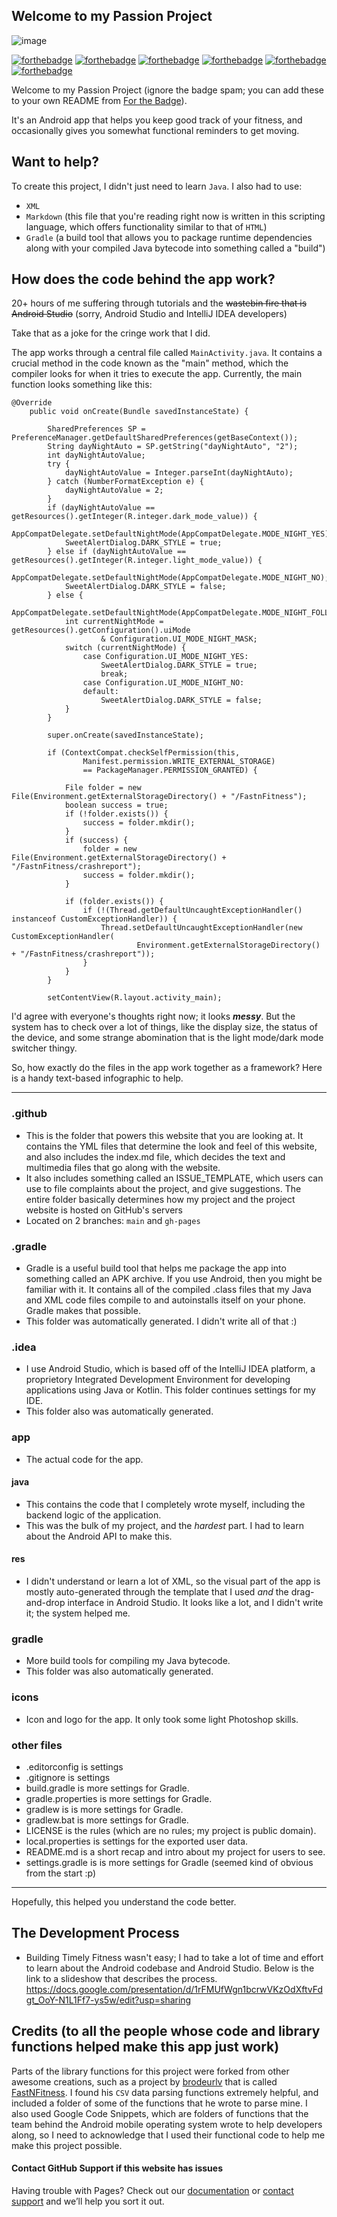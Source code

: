 ## Welcome to my Passion Project

![image](https://user-images.githubusercontent.com/58315985/109437011-ac043180-79f0-11eb-89af-220908bc7c44.png)

[![forthebadge](https://forthebadge.com/images/badges/gluten-free.svg)](https://forthebadge.com)
[![forthebadge](https://forthebadge.com/images/badges/made-with-crayons.svg)](https://forthebadge.com)
[![forthebadge](https://forthebadge.com/images/badges/built-for-android.svg)](https://forthebadge.com)
[![forthebadge](https://forthebadge.com/images/badges/it-works-why.svg)](https://forthebadge.com)
[![forthebadge](https://forthebadge.com/images/badges/made-with-java.svg)](https://forthebadge.com)
[![forthebadge](https://forthebadge.com/images/badges/60-percent-of-the-time-works-every-time.svg)](https://forthebadge.com)

Welcome to my Passion Project (ignore the badge spam; you can add these to your own README from
[For the Badge](https://www.forthebadge.com)).

It's an Android app that helps you keep good track of your fitness, and occasionally gives you
somewhat functional reminders to get moving.

## Want to help?

To create this project, I didn't just need to learn `Java`. I also had to use:

*   `XML`
*   `Markdown` (this file that you're reading right now is written in this scripting language,
    which offers functionality similar to that of `HTML`)
*   `Gradle` (a build tool that allows you to package runtime dependencies along with your
    compiled Java bytecode into something called a "build")


## How does the code behind the app work?

20+ hours of me suffering through tutorials and the ~~wastebin fire that is Android Studio~~
(sorry, Android Studio and IntelliJ IDEA developers)

Take that as a joke for the cringe work that I did.

The app works through a central file called `MainActivity.java`.
It contains a crucial method in the code known as the "main" method, which the compiler looks for
when it tries to execute the app. Currently, the main function looks something like this:

    @Override
        public void onCreate(Bundle savedInstanceState) {

            SharedPreferences SP = PreferenceManager.getDefaultSharedPreferences(getBaseContext());
            String dayNightAuto = SP.getString("dayNightAuto", "2");
            int dayNightAutoValue;
            try {
                dayNightAutoValue = Integer.parseInt(dayNightAuto);
            } catch (NumberFormatException e) {
                dayNightAutoValue = 2;
            }
            if (dayNightAutoValue == getResources().getInteger(R.integer.dark_mode_value)) {
                AppCompatDelegate.setDefaultNightMode(AppCompatDelegate.MODE_NIGHT_YES);
                SweetAlertDialog.DARK_STYLE = true;
            } else if (dayNightAutoValue == getResources().getInteger(R.integer.light_mode_value)) {
                AppCompatDelegate.setDefaultNightMode(AppCompatDelegate.MODE_NIGHT_NO);
                SweetAlertDialog.DARK_STYLE = false;
            } else {
                AppCompatDelegate.setDefaultNightMode(AppCompatDelegate.MODE_NIGHT_FOLLOW_SYSTEM);
                int currentNightMode = getResources().getConfiguration().uiMode
                        & Configuration.UI_MODE_NIGHT_MASK;
                switch (currentNightMode) {
                    case Configuration.UI_MODE_NIGHT_YES:
                        SweetAlertDialog.DARK_STYLE = true;
                        break;
                    case Configuration.UI_MODE_NIGHT_NO:
                    default:
                        SweetAlertDialog.DARK_STYLE = false;
                }
            }

            super.onCreate(savedInstanceState);

            if (ContextCompat.checkSelfPermission(this,
                    Manifest.permission.WRITE_EXTERNAL_STORAGE)
                    == PackageManager.PERMISSION_GRANTED) {

                File folder = new File(Environment.getExternalStorageDirectory() + "/FastnFitness");
                boolean success = true;
                if (!folder.exists()) {
                    success = folder.mkdir();
                }
                if (success) {
                    folder = new File(Environment.getExternalStorageDirectory() + "/FastnFitness/crashreport");
                    success = folder.mkdir();
                }

                if (folder.exists()) {
                    if (!(Thread.getDefaultUncaughtExceptionHandler() instanceof CustomExceptionHandler)) {
                        Thread.setDefaultUncaughtExceptionHandler(new CustomExceptionHandler(
                                Environment.getExternalStorageDirectory() + "/FastnFitness/crashreport"));
                    }
                }
            }

            setContentView(R.layout.activity_main);

I'd agree with everyone's thoughts right now; it looks ***messy***. But the system has to check over
a lot of things, like the display size, the status of the device, and some strange abomination that
is the light mode/dark mode switcher thingy.

So, how exactly do the files in the app work together as a framework?
Here is a handy text-based infographic to help.

-----------------------------------------------------------------------

### .github
   *   This is the folder that powers this website that you are looking at. It contains the YML files that determine the look and feel of this website, and also includes the index.md file, which decides the text and multimedia files that go along with the website.
   *   It also includes something called an ISSUE_TEMPLATE, which users can use to file complaints about the project, and give suggestions. The entire folder basically determines how my project and the project website is hosted on GitHub's servers
   *   Located on 2 branches: `main` and `gh-pages`
    
### .gradle
   *   Gradle is a useful build tool that helps me package the app into something called an APK archive. If you use Android, then you might be familiar with it. It contains all of the compiled .class files that my Java and XML code files compile to and autoinstalls itself on your phone. Gradle makes that possible. 
   *   This folder was automatically generated. I didn't write all of that :)
    
### .idea
   *   I use Android Studio, which is based off of the IntelliJ IDEA platform, a proprietory Integrated Development Environment for developing applications using Java or Kotlin. This folder continues settings for my IDE.
   *   This folder also was automatically generated.
    
### app
   *   The actual code for the app.
    
#### java
   *   This contains the code that I completely wrote myself, including the backend logic of the application.
   *   This was the bulk of my project, and the *hardest* part. I had to learn about the Android API to make this.
        
#### res
   *   I didn't understand or learn a lot of XML, so the visual part of the app is mostly auto-generated through the template that I used *and* the drag-and-drop interface in Android Studio. It looks like a lot, and I didn't write it; the system helped me.
    
### gradle
   *   More build tools for compiling my Java bytecode. 
   *   This folder was also automatically generated. 
    
### icons
   *   Icon and logo for the app. It only took some light Photoshop skills.
    
### other files
   *   .editorconfig is settings
   *   .gitignore is settings
   *   build.gradle is more settings for Gradle.
   *   gradle.properties is more settings for Gradle.
   *   gradlew is is more settings for Gradle.
   *   gradlew.bat is more settings for Gradle.
   *   LICENSE is the rules (which are no rules; my project is public domain).
   *   local.properties is settings for the exported user data.
   *   README.md is a short recap and intro about my project for users to see.
   *   settings.gradle is is more settings for Gradle (seemed kind of obvious from the start :p)

-----------------------------------------------------------------------------------------------------

Hopefully, this helped you understand the code better.

## The Development Process
*   Building Timely Fitness wasn't easy; I had to take a lot of time and effort to learn about the Android codebase and Android Studio. Below is the link to a slideshow that describes the process.
https://docs.google.com/presentation/d/1rFMUfWgn1bcrwVKzOdXftvFdgt_OoY-N1L1Ff7-ys5w/edit?usp=sharing

## Credits (to all the people whose code and library functions helped make this app just work)

Parts of the library functions for this project were forked from other awesome creations, such as
a project by [brodeurlv](https://www.github.com/brodeurlv) that is called
[FastNFitness](https://www.github/com/brodeurlv/fastnfitness). I found his `CSV` data parsing
functions extremely helpful, and included a folder of some of the functions that he wrote to parse
mine. I also used Google Code Snippets, which are folders of functions that the team behind the
Android mobile operating system wrote to help developers along, so I need to acknowledge that I
used their functional code to help me make this project possible.

#### Contact GitHub Support if this website has issues

Having trouble with Pages? Check out our [documentation](https://docs.github.com/categories/github-pages-basics/) or [contact support](https://support.github.com/contact) and we’ll help you sort it out.
